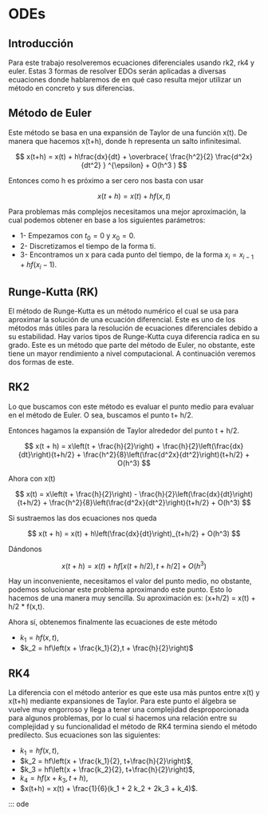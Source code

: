 # ODEs
## Introducción
Para este trabajo resolveremos ecuaciones diferenciales usando rk2, rk4 y euler.
Estas 3 formas de resolver EDOs serán aplicadas a diversas ecuaciones donde hablaremos de en qué caso resulta mejor utilizar un método en concreto y sus diferencias.
 
## Método de Euler
Este método se basa en una expansión de Taylor de una función x(t). De manera que hacemos x(t+h), donde h representa un salto infinitesimal.
 
$$
x(t+h) = x(t) + h\frac{dx}{dt} + \overbrace{ \frac{h^2}{2} \frac{d^2x}{dt^2} } ^{\epsilon} + O(h^3 )
$$
 
Entonces como h es próximo a ser cero nos basta con usar
 
$$
x(t + h) = x(t) + hf(x,t)
$$
 
Para problemas más complejos necesitamos una mejor aproximación, la cual podemos obtener en base a los siguientes parámetros:
 
* 1- Empezamos con $t_{0}=0$ y $x_{0}=0$.
* 2- Discretizamos el tiempo de la forma ti.
* 3- Encontramos un x para cada punto del tiempo, de la forma $x_{i} = x_{i-1} + hf(x_{i}-1)$.
 
## Runge-Kutta (RK)
El método de Runge-Kutta es un método numérico el cual se usa para aproximar la solución de una ecuación diferencial. Este es uno de los métodos más útiles para la resolución de ecuaciones diferenciales debido a su estabilidad. Hay varios tipos de Runge-Kutta cuya diferencia radica en su grado. Este es un método que parte del método de Euler, no obstante, este     tiene un mayor rendimiento a nivel computacional. A continuación veremos dos formas de este.
 
## RK2
Lo que buscamos con este método es evaluar el punto medio para evaluar en el método de Euler. O sea, buscamos el punto t+ h/2.

Entonces hagamos la expansión de Taylor alrededor del punto t + h/2.
 
$$
x(t + h) = x\left(t + \frac{h}{2}\right) + \frac{h}{2}\left(\frac{dx}{dt}\right){t+h/2} + \frac{h^2}{8}\left(\frac{d^2x}{dt^2}\right){t+h/2} + O(h^3)
$$
 
Ahora con x(t)
 
$$
x(t) = x\left(t + \frac{h}{2}\right) - \frac{h}{2}\left(\frac{dx}{dt}\right){t+h/2} + \frac{h^2}{8}\left(\frac{d^2x}{dt^2}\right){t+h/2} + O(h^3)
$$
 
Si sustraemos las dos ecuaciones nos queda

$$
x(t + h) = x(t) + h\left(\frac{dx}{dt}\right)_{t+h/2} + O(h^3)
$$

Dándonos
 
$$
x(t + h) = x(t) + hf[x(t + h/2), t + h/2] + O(h^3)
$$
 
Hay un inconveniente, necesitamos el valor del punto medio, no obstante, podemos solucionar este problema aproximando este punto. Esto lo hacemos de una manera muy sencilla. Su aproximación es: (x+h/2) = x(t) + h/2 * f(x,t).

Ahora sí, obtenemos finalmente las ecuaciones de este método
 
* $k_1 = hf(x,t),$
* $k_2 = hf\left(x + \frac{k_1}{2},t + \frac{h}{2}\right)$
 
## RK4

La diferencia con el método anterior es que este usa más puntos entre x(t) y x(t+h) mediante expansiones de Taylor. Para este punto el álgebra se vuelve muy engorroso y llega a tener una complejidad desproporcionada para algunos problemas, por lo cual si hacemos una relación entre su complejidad y su funcionalidad el método de RK4 termina siendo el método          predilecto.
Sus ecuaciones son las siguientes:

* $k_1 = hf(x, t)$,
* $k_2 = hf\left(x + \frac{k_1}{2}, t+\frac{h}{2}\right)$,
* $k_3 = hf\left(x + \frac{k_2}{2}, t+\frac{h}{2}\right)$,
* $k_4 = hf\left(x + k_3, t + h \right)$,
* $x(t+h) = x(t) + \frac{1}{6}(k_1 + 2 k_2 + 2k_3 + k_4)$.

::: ode

